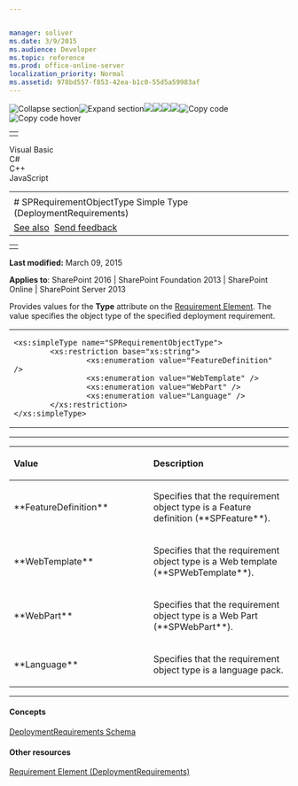```yaml
---


manager: soliver
ms.date: 3/9/2015
ms.audience: Developer
ms.topic: reference
ms.prod: office-online-server
localization_priority: Normal
ms.assetid: 978bd557-f853-42ea-b1c0-55d5a59983af
---
```


![Collapse
section](../icons/collapse_all.gif "Collapse section")![Expand
section](../icons/expand_all.gif "Expand section")![](../icons/collapse_all.gif)![](../icons/expand_all.gif)![](../icons/dropdown.gif)![](../icons/dropdownHover.gif)![Copy
code](../icons/copycode.gif "Copy code")![Copy code
hover](../icons/copycodeHighlight.gif "Copy code hover")
<table>
<tbody>
<tr class="odd">
<td align="left"></td>
</tr>
</tbody>
</table>

Visual Basic  
C\#  
C++  
JavaScript  

<table>
<tbody>
<tr class="odd">
<td align="left"><span id="runningHeaderText"></span></td>
</tr>
<tr class="even">
<td align="left"># SPRequirementObjectType Simple Type (DeploymentRequirements)</td>
</tr>
<tr class="odd">
<td align="left"><a href="#seeAlsoToggle">See also</a>  <span id="headfeedbackarea" class="feedbackhead"><a href="javascript:SubmitFeedback(&#39;docthis@Microsoft.com&#39;,&#39;&#39;,&#39;&#39;,&#39;&#39;,&#39;1.0.18082.1225&#39;,&#39;%0\dThank%20you%20for%20your%20feedback.%20The%20developer%20writing%20teams%20use%20your%20feedback%20to%20improve%20documentation.%20While%20we%20are%20reviewing%20your%20feedback,%20we%20may%20send%20you%20e-mail%20to%20ask%20for%20clarification%20or%20feedback%20on%20a%20solution.%20We%20do%20not%20use%20your%20e-mail%20address%20for%20any%20other%20purpose%20and%20we%20delete%20it%20after%20we%20finish%20our%20review.%0\AFor%20further%20information%20about%20the%20privacy%20policies%20of%20Microsoft,%20please%20see%20http://privacy.microsoft.com/en-us/default.aspx.%0\A%0\d&#39;,&#39;Customer%20feedback&#39;);">Send feedback</a></span></td>
</tr>
</tbody>
</table>

<table>
<colgroup>
<col width="100%" />
</colgroup>
<tbody>
<tr class="odd">
<td align="left"></td>
</tr>
</tbody>
</table>

**Last modified:** March 09, 2015

**Applies to**: SharePoint 2016 | SharePoint Foundation 2013 |
SharePoint Online | SharePoint Server 2013

Provides values for the **Type** attribute on
the [Requirement Element](requirement-element-deploymentrequirements.htm). The
value specifies the object type of the specified deployment requirement.

<span codelanguage="other"></span>
<table>
<colgroup>
<col width="100%" />
</colgroup>
<tbody>
<tr class="odd">
<td align="left"><pre><code>&lt;xs:simpleType name=&quot;SPRequirementObjectType&quot;&gt;
        &lt;xs:restriction base=&quot;xs:string&quot;&gt;
                &lt;xs:enumeration value=&quot;FeatureDefinition&quot; /&gt;
                &lt;xs:enumeration value=&quot;WebTemplate&quot; /&gt;
                &lt;xs:enumeration value=&quot;WebPart&quot; /&gt;
                &lt;xs:enumeration value=&quot;Language&quot; /&gt;
        &lt;/xs:restriction&gt;
&lt;/xs:simpleType&gt;</code></pre></td>
</tr>
</tbody>
</table>


-------------------------------------------------------------------------------------------------------------------------------------------------------------------------------------------------------

<table>
<colgroup>
<col width="50%" />
<col width="50%" />
</colgroup>
<thead>
<tr class="header">
<th align="left"><p>Value</p></th>
<th align="left"><p>Description</p></th>
</tr>
</thead>
<tbody>
<tr class="odd">
<td align="left"><p>**FeatureDefinition**</p></td>
<td align="left"><p>Specifies that the requirement object type is a Feature definition (**SPFeature**).</p></td>
</tr>
<tr class="even">
<td align="left"><p>**WebTemplate**</p></td>
<td align="left"><p>Specifies that the requirement object type is a Web template (**SPWebTemplate**).</p></td>
</tr>
<tr class="odd">
<td align="left"><p>**WebPart**</p></td>
<td align="left"><p>Specifies that the requirement object type is a Web Part (**SPWebPart**).</p></td>
</tr>
<tr class="even">
<td align="left"><p>**Language**</p></td>
<td align="left"><p>Specifies that the requirement object type is a language pack.</p></td>
</tr>
</tbody>
</table>


-------------------------------------------------------------------------------------------------------------------------------------------------------------------------------------------

#### Concepts

<span sdata="link">[DeploymentRequirements
Schema](deploymentrequirements-schema.htm)</span>

#### Other resources

<span sdata="link">[Requirement Element
(DeploymentRequirements)](requirement-element-deploymentrequirements.htm)</span>








